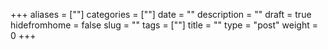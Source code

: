 +++
aliases      = [""]
categories   = [""]
date         = ""
description  = ""
draft        = true
hidefromhome = false
slug         = ""
tags         = [""]
title        = ""
type         = "post"
weight       = 0
+++

